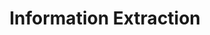 ---
title: "Information Extraction"

categories: ['']

tags: ['Information', 'Extraction']

arwords: 'استخراج المعلومات'

arexps: []

enwords: ['Information Extraction']

enexps: []

arlexicons: 'خ'

enlexicons: 'I'

authors: ['Ruqayya Roshdy']

translators: ['X']

citations: 'تطبيقات أساسية في المعالجة الآلية للغة العربية'

sources: 'مركز الملك عبدالله بن عبدالعزيز الدولي لخدمة اللغة العربية'

slug: ""
---